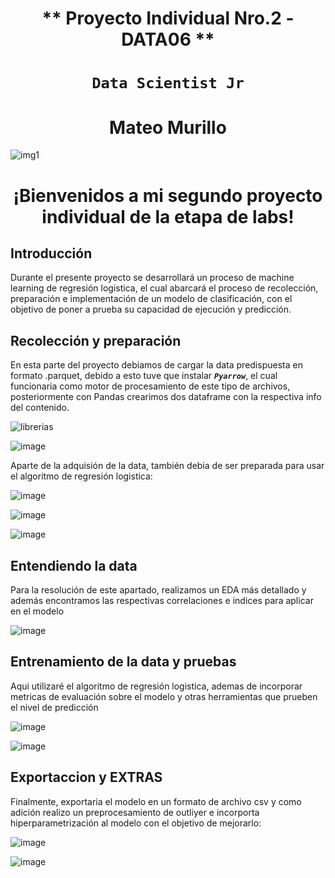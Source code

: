 # <h1 align=center> ** Proyecto Individual Nro.2 - DATA06 ** </h1>
# <h1 align=center>**`Data Scientist Jr`**</h1> 

# <h1 align=center> Mateo Murillo </h1>

![img1](https://user-images.githubusercontent.com/111402986/213601046-e633611a-66cf-404a-aa78-35dd23a7f65b.png)
 
<h1 align=center> ¡Bienvenidos a mi segundo proyecto individual de la etapa de labs! </h1>

## **Introducción**

Durante el presente proyecto se desarrollará un proceso de machine learning de regresión logistica, el cual abarcará el proceso de recolección, preparación e implementación de un modelo de clasificación, con el objetivo de poner a prueba su capacidad de ejecución y predicción.

## **Recolección y preparación**

En esta parte del proyecto debiamos de cargar la data predispuesta en formato .parquet, debido a esto tuve que instalar ***`Pyarrow`***, el cual funcionaria como motor de procesamiento de este tipo de archivos, posteriormente con Pandas crearimos dos dataframe con la respectiva info del contenido.

![librerias](https://user-images.githubusercontent.com/111402986/214753899-66d2dc8f-7f9a-4444-af08-66ddebc58a90.png)

![image](https://user-images.githubusercontent.com/111402986/214753969-63321789-a21c-4f81-a7ce-1eae9c705bf8.png)

Aparte de la adquisión de la data, también debia de ser preparada para usar el algoritmo de regresión logistica:

![image](https://user-images.githubusercontent.com/111402986/214754149-aec767f5-e045-4230-a3ce-b08f88d3030e.png)

![image](https://user-images.githubusercontent.com/111402986/214754210-043a8ac6-00f9-4ed3-bc99-8dc66bc841e7.png)

![image](https://user-images.githubusercontent.com/111402986/214754239-20de2403-8693-4cce-8fa2-89feaea2ac21.png)

## **Entendiendo la data**

Para la resolución de este apartado, realizamos un EDA más detallado y además encontramos las respectivas correlaciones e indices para aplicar en el modelo

![image](https://user-images.githubusercontent.com/111402986/214754471-4cc1473e-e13d-4259-9079-eed7d274677f.png)

## **Entrenamiento de la data y pruebas**

Aqui utilizaré el algoritmo de regresión logistica, ademas de incorporar metricas de evaluación sobre el modelo y otras herramientas que prueben el nivel de predicción

![image](https://user-images.githubusercontent.com/111402986/214754702-bfc2e713-d623-44fd-a473-34ca26630a2c.png)

![image](https://user-images.githubusercontent.com/111402986/214754780-7d4441e1-342c-41f8-83c0-a988f1eafaa3.png)

## **Exportaccion y EXTRAS**

Finalmente, exportaria el modelo en un formato de archivo csv y como adición realizo un preprocesamiento de outliyer e incorporta hiperparametrización al modelo con el objetivo de mejorarlo:

![image](https://user-images.githubusercontent.com/111402986/214755248-08efb429-3f23-4741-a1e9-ceb66756ba6e.png)

![image](https://user-images.githubusercontent.com/111402986/214755292-a19c26a6-e4e4-43cb-ba34-fbbb44cde86b.png)
